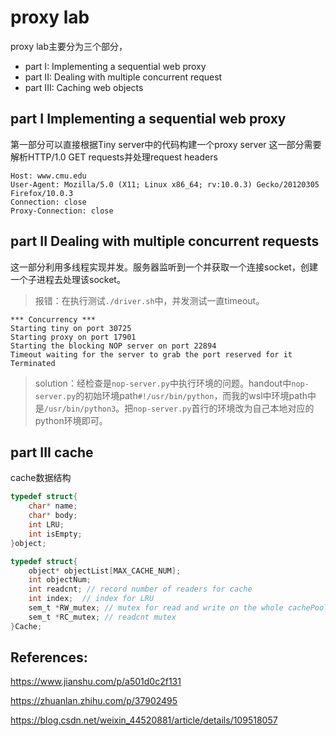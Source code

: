 # proxy lab
proxy lab主要分为三个部分，
* part I: Implementing a sequential web proxy
* part II: Dealing with multiple concurrent request
* part III: Caching web objects

## part I Implementing a sequential web proxy
第一部分可以直接根据Tiny server中的代码构建一个proxy server
这一部分需要解析HTTP/1.0 GET requests并处理request headers  

    Host: www.cmu.edu
    User-Agent: Mozilla/5.0 (X11; Linux x86_64; rv:10.0.3) Gecko/20120305 Firefox/10.0.3
    Connection: close
    Proxy-Connection: close

## part II Dealing with multiple concurrent requests
这一部分利用多线程实现并发。服务器监听到一个并获取一个连接socket，创建一个子进程去处理该socket。

> 报错：在执行测试```./driver.sh```中，并发测试一直timeout。

    *** Concurrency ***
    Starting tiny on port 30725
    Starting proxy on port 17901
    Starting the blocking NOP server on port 22894
    Timeout waiting for the server to grab the port reserved for it
    Terminated
> solution：经检查是```nop-server.py```中执行环境的问题。handout中```nop-server.py```的初始环境path```#!/usr/bin/python```，而我的wsl中环境path中是```/usr/bin/python3```。把```nop-server.py```首行的环境改为自己本地对应的python环境即可。

## part III cache
cache数据结构
```c
typedef struct{
    char* name;
    char* body;
    int LRU;
    int isEmpty;
}object;

typedef struct{
    object* objectList[MAX_CACHE_NUM];
    int objectNum;
    int readcnt; // record number of readers for cache
    int index;  // index for LRU
    sem_t *RW_mutex; // mutex for read and write on the whole cachePool
    sem_t *RC_mutex; // readcnt mutex
}Cache;
```




## References:
https://www.jianshu.com/p/a501d0c2f131

https://zhuanlan.zhihu.com/p/37902495

https://blog.csdn.net/weixin_44520881/article/details/109518057
